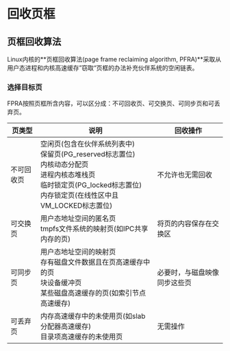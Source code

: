 # 回收页框

## 页框回收算法

Linux内核的**页框回收算法(page frame reclaiming algorithm, PFRA)**采取从用户态进程和内核高速缓存”窃取“页框的办法补充伙伴系统的空闲链表。

### 选择目标页

FPRA按照页框所含内容，可以区分成：不可回收页、可交换页、可同步页和可丢弃页。

| 页类型     | 说明                                                         | 回收操作                     |
| ---------- | ------------------------------------------------------------ | ---------------------------- |
| 不可回收页 | 空闲页(包含在伙伴系统列表中)<br />保留页(PG_reserved标志置位)<br />内核动态分配页<br />进程内核态堆栈页<br />临时锁定页(PG_locked标志置位)<br />内存锁定页(在线性区中且VM_LOCKED标志置位) | 不允许也无需回收             |
| 可交换页   | 用户态地址空间的匿名页<br />tmpfs文件系统的映射页(如IPC共享内存的页) | 将页的内容保存在交换区       |
| 可同步页   | 用户态地址空间的映射页<br />存有磁盘文件数据且在页高速缓存中的页<br />块设备缓冲页<br />某些磁盘高速缓存的页(如索引节点高速缓存) | 必要时，与磁盘映像同步这些页 |
| 可丢弃页   | 内存高速缓存中的未使用页(如slab分配器高速缓存)<br />目录项高速缓存的未使用页 | 无需操作                     |

